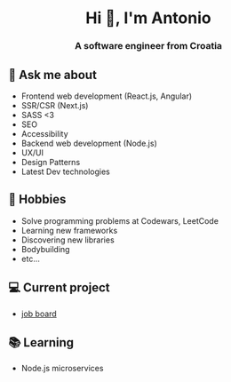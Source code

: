 <h1 align="center">Hi 👋, I'm Antonio</h1>
<h3 align="center">A software engineer from Croatia</h3>

## 💬 Ask me about
- Frontend web development (React.js, Angular)
- SSR/CSR (Next.js)
- SASS <3
- SEO
- Accessibility
- Backend web development (Node.js)
- UX/UI
- Design Patterns
- Latest Dev technologies

## 📅 Hobbies
- Solve programming problems at Codewars, LeetCode
- Learning new frameworks
- Discovering new libraries
- Bodybuilding
- etc...

## 💻 Current project
- [job board](https://www.thejobnetwork.com/)

## 📚 Learning
- Node.js microservices
